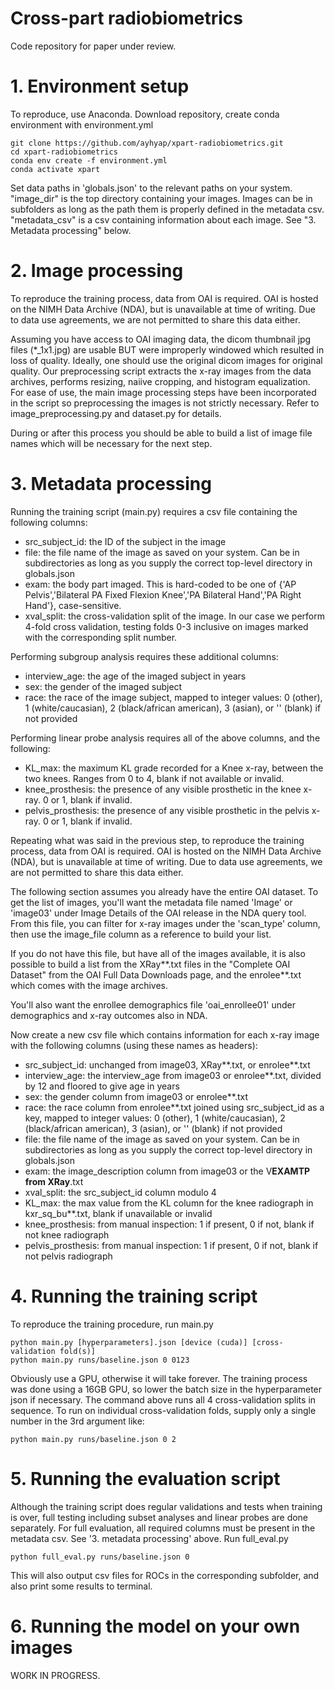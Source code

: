 # Cross-part radiobiometrics

Code repository for paper under review.

# 1. Environment setup
To reproduce, use Anaconda.
Download repository, create conda environment with environment.yml
```
git clone https://github.com/ayhyap/xpart-radiobiometrics.git
cd xpart-radiobiometrics
conda env create -f environment.yml
conda activate xpart
```
Set data paths in 'globals.json' to the relevant paths on your system.
"image_dir" is the top directory containing your images. Images can be in subfolders as long as the path them is properly defined in the metadata csv.
"metadata_csv" is a csv containing information about each image. See "3. Metadata processing" below.

# 2. Image processing
To reproduce the training process, data from OAI is required.
OAI is hosted on the NIMH Data Archive (NDA), but is unavailable at time of writing.
Due to data use agreements, we are not permitted to share this data either.

Assuming you have access to OAI imaging data, the dicom thumbnail jpg files (*_1x1.jpg) are usable BUT were improperly windowed which resulted in loss of quality.
Ideally, one should use the original dicom images for original quality.
Our preprocessing script extracts the x-ray images from the data archives, performs resizing, naiive cropping, and histogram equalization.
For ease of use, the main image processing steps have been incorporated in the script so preprocessing the images is not strictly necessary.
Refer to image_preprocessing.py and dataset.py for details.

During or after this process you should be able to build a list of image file names which will be necessary for the next step.

# 3. Metadata processing
Running the training script (main.py) requires a csv file containing the following columns:
- src_subject_id: the ID of the subject in the image
- file: the file name of the image as saved on your system. Can be in subdirectories as long as you supply the correct top-level directory in globals.json
- exam: the body part imaged. This is hard-coded to be one of {'AP Pelvis','Bilateral PA Fixed Flexion Knee','PA Bilateral Hand','PA Right Hand'}, case-sensitive.
- xval_split: the cross-validation split of the image. In our case we perform 4-fold cross validation, testing folds 0-3 inclusive on images marked with the corresponding split number.

Performing subgroup analysis requires these additional columns:
- interview_age: the age of the imaged subject in years
- sex: the gender of the imaged subject
- race: the race of the image subject, mapped to integer values: 0 (other), 1 (white/caucasian), 2 (black/african american), 3 (asian), or '' (blank) if not provided

Performing linear probe analysis requires all of the above columns, and the following:
- KL_max: the maximum KL grade recorded for a Knee x-ray, between the two knees. Ranges from 0 to 4, blank if not available or invalid.
- knee_prosthesis: the presence of any visible prosthetic in the knee x-ray. 0 or 1, blank if invalid.
- pelvis_prosthesis: the presence of any visible prosthetic in the pelvis x-ray. 0 or 1, blank if invalid.

Repeating what was said in the previous step, to reproduce the training process, data from OAI is required.
OAI is hosted on the NIMH Data Archive (NDA), but is unavailable at time of writing.
Due to data use agreements, we are not permitted to share this data either.

The following section assumes you already have the entire OAI dataset.
To get the list of images, you'll want the metadata file named 'Image' or 'image03' under Image Details of the OAI release in the NDA query tool.
From this file, you can filter for x-ray images under the 'scan_type' column, then use the image_file column as a reference to build your list.

If you do not have this file, but have all of the images available, it is also possible to build a list from the XRay**.txt files in the "Complete OAI Dataset" from the OAI Full Data Downloads page, and the enrolee**.txt which comes with the image archives.

You'll also want the enrollee demographics file 'oai_enrollee01' under demographics and x-ray outcomes also in NDA.

Now create a new csv file which contains information for each x-ray image with the following columns (using these names as headers):
- src_subject_id: unchanged from image03, XRay**.txt, or enrolee**.txt
- interview_age: the interview_age from image03 or enrolee**.txt, divided by 12 and floored to give age in years
- sex: the gender column from image03 or enrolee**.txt
- race: the race column from enrolee**.txt joined using src_subject_id as a key, mapped to integer values: 0 (other), 1 (white/caucasian), 2 (black/african american), 3 (asian), or '' (blank) if not provided
- file: the file name of the image as saved on your system. Can be in subdirectories as long as you supply the correct top-level directory in globals.json
- exam: the image_description column from image03 or the V**EXAMTP from XRay**.txt
- xval_split: the src_subject_id column modulo 4
- KL_max: the max value from the KL column for the knee radiograph in kxr_sq_bu**.txt, blank if unavailable or invalid
- knee_prosthesis: from manual inspection: 1 if present, 0 if not, blank if not knee radiograph
- pelvis_prosthesis: from manual inspection: 1 if present, 0 if not, blank if not pelvis radiograph

# 4. Running the training script
To reproduce the training procedure, run main.py
```
python main.py [hyperparameters].json [device (cuda)] [cross-validation fold(s)]
python main.py runs/baseline.json 0 0123
```
Obviously use a GPU, otherwise it will take forever.
The training process was done using a 16GB GPU, so lower the batch size in the hyperparameter json if necessary.
The command above runs all 4 cross-validation splits in sequence.
To run on individual cross-validation folds, supply only a single number in the 3rd argument like:
```
python main.py runs/baseline.json 0 2
```

# 5. Running the evaluation script
Although the training script does regular validations and tests when training is over, full testing including subset analyses and linear probes are done separately.
For full evaluation, all required columns must be present in the metadata csv. See '3. metadata processing' above.
Run full_eval.py
```
python full_eval.py runs/baseline.json 0
```
This will also output csv files for ROCs in the corresponding subfolder, and also print some results to terminal.

# 6. Running the model on your own images

WORK IN PROGRESS.
